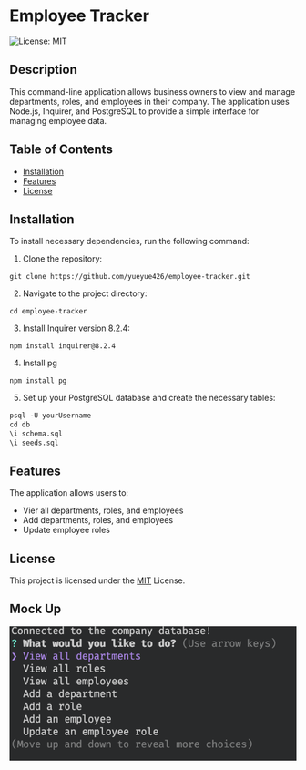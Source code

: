 # Employee Tracker
 ![License: MIT](https://img.shields.io/badge/License-MIT-yellow.svg)

## Description
This command-line application allows business owners to view and manage departments, roles, and employees in their company. The application uses Node.js, Inquirer, and PostgreSQL to provide a simple interface for managing employee data.

## Table of Contents

- [Installation](#installation)
- [Features](#features)
- [License](#license)

## Installation
To install necessary dependencies, run the following command:
1. Clone the repository:
```
git clone https://github.com/yueyue426/employee-tracker.git
```
2. Navigate to the project directory:
```
cd employee-tracker
```
3. Install Inquirer version 8.2.4:
```
npm install inquirer@8.2.4
```
4. Install pg
```
npm install pg
```
5. Set up your PostgreSQL database and create the necessary tables:
```
psql -U yourUsername 
cd db
\i schema.sql
\i seeds.sql
```

## Features
The application allows users to:
- Vier all departments, roles, and employees
- Add departments, roles, and employees
- Update employee roles

## License
This project is licensed under the [MIT](https://opensource.org/licenses/MIT)  License.

## Mock Up
![Mock-Up](./assets/example.png)

